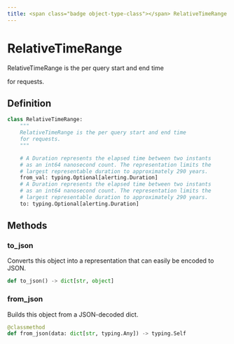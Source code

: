 ```yaml
---
title: <span class="badge object-type-class"></span> RelativeTimeRange
---
```

# <span class="badge object-type-class"></span> RelativeTimeRange

RelativeTimeRange is the per query start and end time

for requests.

## Definition

```python
class RelativeTimeRange:
    """
    RelativeTimeRange is the per query start and end time
    for requests.
    """

    # A Duration represents the elapsed time between two instants
    # as an int64 nanosecond count. The representation limits the
    # largest representable duration to approximately 290 years.
    from_val: typing.Optional[alerting.Duration]
    # A Duration represents the elapsed time between two instants
    # as an int64 nanosecond count. The representation limits the
    # largest representable duration to approximately 290 years.
    to: typing.Optional[alerting.Duration]
```
## Methods

### <span class="badge object-method"></span> to_json

Converts this object into a representation that can easily be encoded to JSON.

```python
def to_json() -> dict[str, object]
```

### <span class="badge object-method"></span> from_json

Builds this object from a JSON-decoded dict.

```python
@classmethod
def from_json(data: dict[str, typing.Any]) -> typing.Self
```

